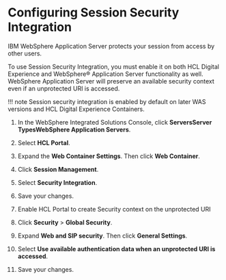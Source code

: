 # Configuring Session Security Integration

IBM WebSphere Application Server protects your session from access by other users.

To use Session Security Integration, you must enable it on both HCL Digital Experience and WebSphere® Application Server functionality as well. WebSphere Application Server will preserve an available security context even if an unprotected URI is accessed.

!!! note
    Session security integration is enabled by default on later WAS versions and HCL Digital Experience Containers.
    

1.  In the WebSphere Integrated Solutions Console, click **Servers****Server Types****WebSphere Application Servers**.

2.  Select **HCL Portal**.

3.  Expand the **Web Container Settings**. Then click **Web Container**.

4.  Click **Session Management**.

5.  Select **Security Integration**.

6.  Save your changes.

7.  Enable HCL Portal to create Security context on the unprotected URI
8.  Click **Security** \> **Global Security**.

9.  Expand **Web and SIP security**. Then click **General Settings**.

10. Select **Use available authentication data when an unprotected URI is accessed**.

11. Save your changes.



